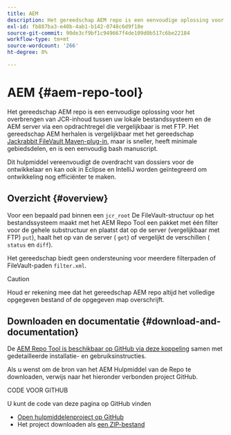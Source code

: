 ```yaml
---
title: AEM
description: Het gereedschap AEM repo is een eenvoudige oplossing voor het overbrengen van JCR-inhoud tussen uw lokale bestandssysteem en de AEM server via een opdrachtregel die vergelijkbaar is met FTP.
exl-id: fb887ba3-e40b-4ab1-b142-0748c6d9f18e
source-git-commit: 90de3cf9bf1c949667f4de109d0b517c6be22184
workflow-type: tm+mt
source-wordcount: '266'
ht-degree: 0%

---
```


# AEM {#aem-repo-tool}

Het gereedschap AEM repo is een eenvoudige oplossing voor het overbrengen van JCR-inhoud tussen uw lokale bestandssysteem en de AEM server via een opdrachtregel die vergelijkbaar is met FTP. Het gereedschap AEM herhalen is vergelijkbaar met het gereedschap [Jackrabbit FileVault Maven-plug-in](https://jackrabbit.apache.org/filevault-package-maven-plugin), maar is sneller, heeft minimale gebiedsdelen, en is een eenvoudig bash manuscript.

Dit hulpmiddel vereenvoudigt de overdracht van dossiers voor de ontwikkelaar en kan ook in Eclipse en IntelliJ worden geïntegreerd om ontwikkeling nog efficiënter te maken.

## Overzicht {#overview}

Voor een bepaald pad binnen een `jcr_root` De FileVault-structuur op het bestandssysteem maakt met het AEM Repo Tool een pakket met één filter voor de gehele substructuur en plaatst dat op de server (vergelijkbaar met FTP) `put`), haalt het op van de server ( `get`) of vergelijkt de verschillen ( `status` en `diff`).

Het gereedschap biedt geen ondersteuning voor meerdere filterpaden of FileVault-paden `filter.xml`.

>[!CAUTION]
>
>Houd er rekening mee dat het gereedschap AEM repo altijd het volledige opgegeven bestand of de opgegeven map overschrijft.

## Downloaden en documentatie {#download-and-documentation}

De [AEM Repo Tool is beschikbaar op GitHub via deze koppeling](https://github.com/Adobe-Marketing-Cloud/tools/tree/master/repo) samen met gedetailleerde installatie- en gebruiksinstructies.

Als u wenst om de bron van het AEM Hulpmiddel van de Repo te downloaden, verwijs naar het hieronder verbonden project GitHub.

CODE VOOR GITHUB

U kunt de code van deze pagina op GitHub vinden

* [Open hulpmiddelenproject op GitHub](https://github.com/Adobe-Marketing-Cloud/tools)
* Het project downloaden als [een ZIP-bestand](https://github.com/Adobe-Marketing-Cloud/tools/archive/master.zip)
